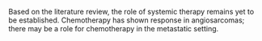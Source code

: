 Based on the literature review, the role of systemic therapy remains yet to be established. Chemotherapy has shown response in angiosarcomas; there may be a role for chemotherapy in the metastatic setting.